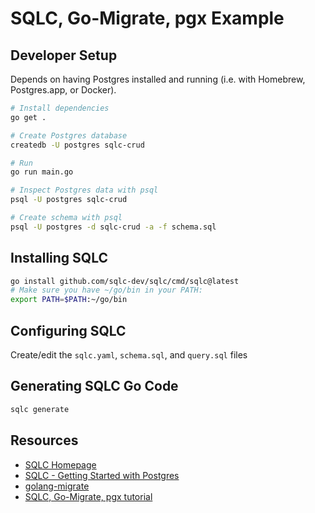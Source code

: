 # SQLC, Go-Migrate, pgx Example

## Developer Setup

Depends on having Postgres installed and running (i.e. with Homebrew, Postgres.app, or Docker).

```sh
# Install dependencies
go get .

# Create Postgres database
createdb -U postgres sqlc-crud

# Run
go run main.go

# Inspect Postgres data with psql
psql -U postgres sqlc-crud

# Create schema with psql
psql -U postgres -d sqlc-crud -a -f schema.sql 
```

## Installing SQLC

```sh
go install github.com/sqlc-dev/sqlc/cmd/sqlc@latest
# Make sure you have ~/go/bin in your PATH:
export PATH=$PATH:~/go/bin
```

## Configuring SQLC

Create/edit the `sqlc.yaml`, `schema.sql`, and `query.sql` files

## Generating SQLC Go Code

```sh
sqlc generate
```

## Resources

* [SQLC Homepage](https://sqlc.dev/)
* [SQLC - Getting Started with Postgres](https://docs.sqlc.dev/en/stable/tutorials/getting-started-postgresql.html)
* [golang-migrate](https://github.com/golang-migrate/migrate)
* [SQLC, Go-Migrate, pgx tutorial](https://medium.com/gravel-engineering/using-sqlc-for-orm-alternative-in-golang-ft-go-migrate-pgx-b9e35ec623b2)
